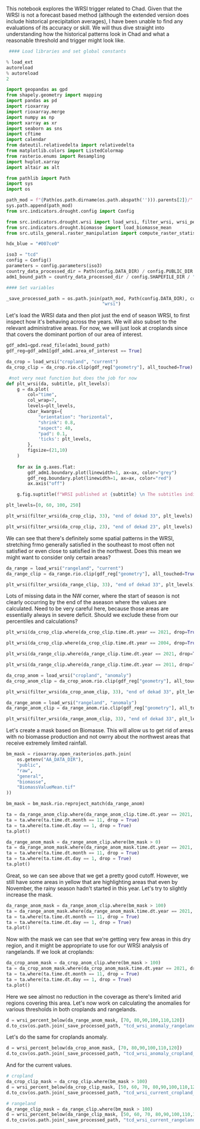 This notebook explores the WRSI trigger related to Chad. Given that the WRSI is not a forecast based method (although the extended version does include historical precipitation averages), I have been unable to find any evaluations of its accuracy or skill. We will thus dive straight into understanding how the historical patterns look in Chad and what a reasonable threshold and trigger might look like.

```python
 #### Load libraries and set global constants

% load_ext
autoreload
% autoreload
2

import geopandas as gpd
from shapely.geometry import mapping
import pandas as pd
import rioxarray
import rioxarray.merge
import numpy as np
import xarray as xr
import seaborn as sns
import cftime
import calendar
from dateutil.relativedelta import relativedelta
from matplotlib.colors import ListedColormap
from rasterio.enums import Resampling
import hvplot.xarray
import altair as alt

from pathlib import Path
import sys
import os

path_mod = f"{Path(os.path.dirname(os.path.abspath(''))).parents[2]}/"
sys.path.append(path_mod)
from src.indicators.drought.config import Config

from src.indicators.drought.wrsi import load_wrsi, filter_wrsi, wrsi_percent_below, _PROCESSED_DIR
from src.indicators.drought.biomasse import load_biomasse_mean
from src.utils_general.raster_manipulation import compute_raster_statistics

hdx_blue = "#007ce0"

iso3 = "tcd"
config = Config()
parameters = config.parameters(iso3)
country_data_processed_dir = Path(config.DATA_DIR) / config.PUBLIC_DIR / config.PROCESSED_DIR / iso3
adm1_bound_path = country_data_processed_dir / config.SHAPEFILE_DIR / "tcd_adm2_area_of_interest.gpkg"

#### Set variables

_save_processed_path = os.path.join(path_mod, Path(config.DATA_DIR), config.PUBLIC_DIR, config.PROCESSED_DIR, iso3,
                                    "wrsi")
```

Let's load the WRSI data and then plot just the end of season WRSI, to first inspect how it's behaving across the years. We will also subset to the relevant administrative areas. For now, we will just look at croplands since that covers the dominant portion of our area of interest.

```python
gdf_adm1=gpd.read_file(adm1_bound_path)
gdf_reg=gdf_adm1[gdf_adm1.area_of_interest == True]

da_crop = load_wrsi("cropland", "current")
da_crop_clip = da_crop.rio.clip(gdf_reg["geometry"], all_touched=True)

 #not very neat function but does the job for now
def plt_wrsi(da, subtitle, plt_levels):
    g = da.plot(
        col="time",
        col_wrap=7,
        levels=plt_levels,
        cbar_kwargs={
            "orientation": "horizontal",
            "shrink": 0.8,
            "aspect": 40,
            "pad": 0.1,
            'ticks': plt_levels,
        },
        figsize=(21,10)
    )
    
    for ax in g.axes.flat:
        gdf_adm1.boundary.plot(linewidth=1, ax=ax, color="grey")
        gdf_reg.boundary.plot(linewidth=1, ax=ax, color="red")
        ax.axis("off")

    g.fig.suptitle(f"WRSI published at {subtitle} \n The subtitles indicate the start date",y=1.1);

plt_levels=[0, 60, 100, 250]

plt_wrsi(filter_wrsi(da_crop_clip, 33), "end of dekad 33", plt_levels)

```

```python
plt_wrsi(filter_wrsi(da_crop_clip, 23), "end of dekad 23", plt_levels)
```

We can see that there's definitely some spatial patterns in the WRSI, stretching frmo generally satisfied in the southeast to most often not satisfied or even close to satisfied in the northwest. Does this mean we might want to consider only certain areas?

```python
da_range = load_wrsi("rangeland", "current")
da_range_clip = da_range.rio.clip(gdf_reg["geometry"], all_touched=True)

plt_wrsi(filter_wrsi(da_range_clip, 33), "end of dekad 33", plt_levels)
```

Lots of missing data in the NW corner, where the start of season is not clearly occurring by the end of the aseason where the values are calculated. Need to be very careful here, because those areas are essentially always in severe deficit. Should we exclude these from our percentiles and calculations?

```python
plt_wrsi(da_crop_clip.where(da_crop_clip.time.dt.year == 2021, drop=True), "year 2021", plt_levels)
```

```python
plt_wrsi(da_crop_clip.where(da_crop_clip.time.dt.year == 2004, drop=True), "year 2004", plt_levels)
```

```python
plt_wrsi(da_range_clip.where(da_range_clip.time.dt.year == 2021, drop=True), "year 2021", plt_levels)
```

```python
plt_wrsi(da_range_clip.where(da_range_clip.time.dt.year == 2011, drop=True), "year 2011", plt_levels)
```

```python
da_crop_anom = load_wrsi("cropland", "anomaly")
da_crop_anom_clip = da_crop_anom.rio.clip(gdf_reg["geometry"], all_touched=True)

plt_wrsi(filter_wrsi(da_crop_anom_clip, 33), "end of dekad 33", plt_levels)
```

```python
da_range_anom = load_wrsi("rangeland", "anomaly")
da_range_anom_clip = da_range_anom.rio.clip(gdf_reg["geometry"], all_touched=True)

plt_wrsi(filter_wrsi(da_range_anom_clip, 33), "end of dekad 33", plt_levels)
```

Let's create a mask based on Biomasse. This will allow us to get rid of areas with no biomasse production and not owrry about the northwest areas that receive extremely limited rainfall.

```python
bm_mask = rioxarray.open_rasterio(os.path.join(
    os.getenv("AA_DATA_DIR"),
    "public",
    "raw",
    "general",
    "biomasse",
    "BiomassValueMean.tif"
))

bm_mask = bm_mask.rio.reproject_match(da_range_anom)
```

```python
ta = da_range_anom_clip.where(da_range_anom_clip.time.dt.year == 2021, drop = True)
ta = ta.where(ta.time.dt.month == 11, drop = True)
ta = ta.where(ta.time.dt.day == 1, drop = True)
ta.plot()
```

```python
da_range_anom_mask = da_range_anom_clip.where(bm_mask > 0)
ta = da_range_anom_mask.where(da_range_anom_mask.time.dt.year == 2021, drop = True)
ta = ta.where(ta.time.dt.month == 11, drop = True)
ta = ta.where(ta.time.dt.day == 1, drop = True)
ta.plot()
```

Great, so we can see above that we get a pretty good cutoff. However, we still have some areas in yellow that are highlighting areas that even by November, the rainy season hadn't started in this year. Let's try to slightly increase the mask.

```python
da_range_anom_mask = da_range_anom_clip.where(bm_mask > 100)
ta = da_range_anom_mask.where(da_range_anom_mask.time.dt.year == 2021, drop = True)
ta = ta.where(ta.time.dt.month == 11, drop = True)
ta = ta.where(ta.time.dt.day == 1, drop = True)
ta.plot()
```

Now with the mask we can see that we're getting very few areas in this dry region, and it might be appropriate to use for our WRSI analysis of rangelands. If we look at croplands:

```python
da_crop_anom_mask = da_crop_anom_clip.where(bm_mask > 100)
ta = da_crop_anom_mask.where(da_crop_anom_mask.time.dt.year == 2021, drop = True)
ta = ta.where(ta.time.dt.month == 11, drop = True)
ta = ta.where(ta.time.dt.day == 1, drop = True)
ta.plot()
```

Here we see almost no reduction in the coverage as there's limited arid regions covering this area. Let's now work on calculating the anomalies for various thresholds in both croplands and rangelands.

```python
d = wrsi_percent_below(da_range_anom_mask, [70, 80,90,100,110,120])
d.to_csv(os.path.join(_save_processed_path, "tcd_wrsi_anomaly_rangeland_thresholds.csv"))
```

Let's do the same for croplands anomaly.

```python
d = wrsi_percent_below(da_crop_anom_mask, [70, 80,90,100,110,120])
d.to_csv(os.path.join(_save_processed_path, "tcd_wrsi_anomaly_cropland_thresholds.csv"))
```

And for the current values.

```python
# cropland
da_crop_clip_mask = da_crop_clip.where(bm_mask > 100)
d = wrsi_percent_below(da_crop_clip_mask, [50, 60, 70, 80,90,100,110,120])
d.to_csv(os.path.join(_save_processed_path, "tcd_wrsi_current_cropland_thresholds.csv"))

# rangeland
da_range_clip_mask = da_range_clip.where(bm_mask > 100)
d = wrsi_percent_below(da_range_clip_mask, [50, 60, 70, 80,90,100,110,120])
d.to_csv(os.path.join(_save_processed_path, "tcd_wrsi_current_rangeland_thresholds.csv"))
```
